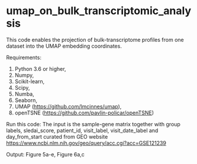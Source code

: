 # umap_on_bulk_transcriptomic_analysis
This code enables the projection of bulk-transcriptome profiles from one dataset into the UMAP embedding coordinates.


Requirements:
1) Python 3.6 or higher,
2) Numpy,
3) Scikit-learn,
4) Scipy,
5) Numba,
6) Seaborn,
7) UMAP (https://github.com/lmcinnes/umap),
8) openTSNE (https://github.com/pavlin-policar/openTSNE)

Run this code:
The input is the sample-gene matrix together with group labels, sledai_score, patient_id, visit_label, visit_date_label and day_from_start curated from GEO website
https://www.ncbi.nlm.nih.gov/geo/query/acc.cgi?acc=GSE121239

Output: Figure 5a-e, Figure 6a,c
